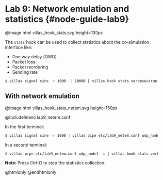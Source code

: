 # Lab 9: Network emulation and statistics {#node-guide-lab9}

@image html villas_hook_stats.svg height=130px

The `stats` hook can be used to collect statistics about the co-simulation interface like:

- One way delay (OWD)
- Packet loss
- Packet reordering
- Sending rate

```bash
$ villas signal sine -r 1000 -l 10000 | villas hook stats verbose=true, warmup=3000
```

## With network emulation

@image html villas_hook_stats_netem.svg height=150px

@includelineno lab9_netem.conf

In  the first terminal:

```bash
$ villas signal sine -r 1000 | villas pipe etc/lab9_netem.conf udp_node1
```

In a second terminal:

```bash
$ villas pipe etc/lab9_netem.conf udp_node1 -x | villas hook stats verbose=true, warmup=3000
```

**Note:** Press Ctrl-D to stop the statistics collection.

@htmlonly
<asciinema-player rows="30" cols="500" poster="npt:0:1"  src="recordings/villas_hook_stats.json">
@endhtmlonly